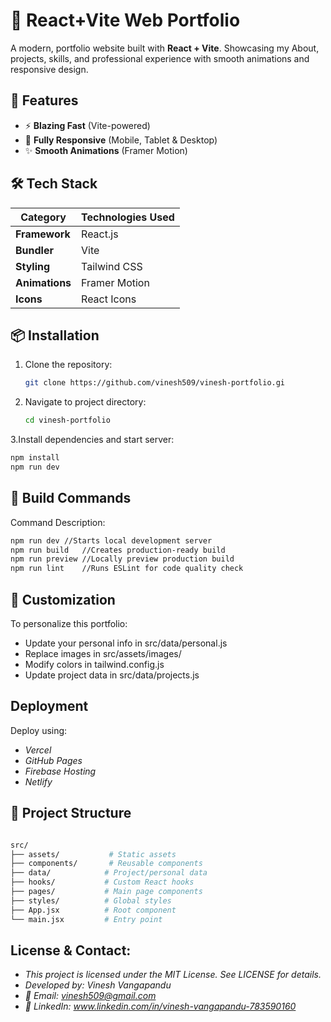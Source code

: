 # 🌟 React+Vite Web Portfolio

A modern, portfolio website built with **React + Vite**. Showcasing my About, projects, skills, and professional experience with smooth animations and responsive design.

## 🚀 Features

- ⚡ **Blazing Fast** (Vite-powered)
- 📱 **Fully Responsive** (Mobile, Tablet & Desktop)
- ✨ **Smooth Animations** (Framer Motion)

## 🛠️ Tech Stack

| Category       | Technologies Used |
|---------------|-------------------|
| **Framework** | React.js          |
| **Bundler**   | Vite              |
| **Styling**   | Tailwind CSS      |
| **Animations**| Framer Motion     |
| **Icons**     | React Icons       |

## 📦 Installation

1. Clone the repository:
   ```bash
   git clone https://github.com/vinesh509/vinesh-portfolio.gi
   ```
2. Navigate to project directory:
   ```bash
   cd vinesh-portfolio
   ```
3.Install dependencies and start server:
  ```bash
  npm install
  npm run dev
```

## 🔧 Build Commands
Command	Description: 
``` bash
npm run dev //Starts local development server
npm run build	//Creates production-ready build
npm run preview	//Locally preview production build
npm run lint	//Runs ESLint for code quality check
```

## 🎨 Customization

To personalize this portfolio:
- Update your personal info in src/data/personal.js
- Replace images in src/assets/images/
- Modify colors in tailwind.config.js
- Update project data in src/data/projects.js

## Deployment

Deploy using:
 - *Vercel*
 - *GitHub Pages*
 - *Firebase Hosting*
 - *Netlify*

## 📂 Project Structure
   ```bash

src/
├── assets/           # Static assets
├── components/       # Reusable components
├── data/            # Project/personal data
├── hooks/           # Custom React hooks
├── pages/           # Main page components
├── styles/          # Global styles
├── App.jsx          # Root component
└── main.jsx         # Entry point
```
## License & Contact:
- *This project is licensed under the MIT License. See LICENSE for details.*
- *Developed by: Vinesh Vangapandu*
- *📧 Email: vinesh509@gmail.com*
- *🔗 LinkedIn: www.linkedin.com/in/vinesh-vangapandu-783590160*
